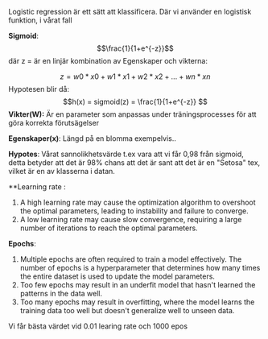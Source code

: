 Logistic regression är ett sätt att klassificera. Där vi använder en logistisk funktion, i vårat fall 

**Sigmoid**:  $$\frac{1}{1+e^{-z}}$$
där z = är en linjär kombination av Egenskaper och vikterna: 

$$z = w0 * x0 + w1 * x1 + w2 * x2 + ... + wn * xn
$$
Hypotesen blir då: 
$$h(x) = sigmoid(z) = \frac{1}{1+e^{-z}}
$$
**Vikter(W):** Är en parameter som anpassas under träningsprocesses för att göra korrekta förutsägelser

**Egenskaper(x)**: Längd på en blomma exempelvis..

**Hypotes**: Vårat sannolikhetsvärde t.ex vara att vi får 0,98 från sigmoid, detta betyder att det är 98% chans att det är sant att det är en "Setosa" tex, vilket är en av klasserna i datan.



**Learning rate : 
1. A high learning rate may cause the optimization algorithm to overshoot the optimal parameters, leading to instability and failure to converge.
2. A low learning rate may cause slow convergence, requiring a large number of iterations to reach the optimal parameters.

**Epochs**:
1. Multiple epochs are often required to train a model effectively. The number of epochs is a hyperparameter that determines how many times the entire dataset is used to update the model parameters.
2. Too few epochs may result in an underfit model that hasn't learned the patterns in the data well.
3. Too many epochs may result in overfitting, where the model learns the training data too well but doesn't generalize well to unseen data.

Vi får bästa värdet vid 0.01 learing rate och 1000 epos